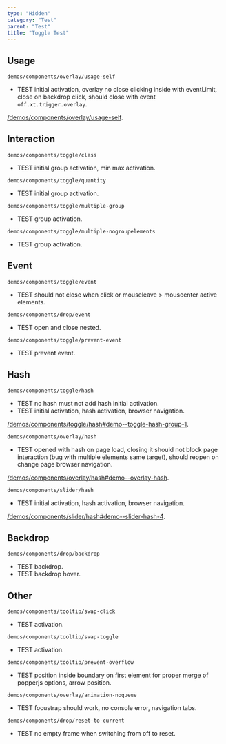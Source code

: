 ```yaml
---
type: "Hidden"
category: "Test"
parent: "Test"
title: "Toggle Test"
---
```


## Usage

`demos/components/overlay/usage-self`
- TEST initial activation, overlay no close clicking inside with eventLimit, close on backdrop click, should close with event `off.xt.trigger.overlay`.

[/demos/components/overlay/usage-self](/xtendui/demos/components/overlay/usage-self).

## Interaction

`demos/components/toggle/class`
- TEST initial group activation, min max activation.

<demo>
  <demoinline src="demos/components/toggle/class">
  </demoinline>
</demo>

`demos/components/toggle/quantity`
- TEST initial group activation.

<demo>
  <demoinline src="demos/components/toggle/quantity">
  </demoinline>
</demo>

`demos/components/toggle/multiple-group`
- TEST group activation.

<demo>
  <demoinline src="demos/components/toggle/multiple-group">
  </demoinline>
</demo>

`demos/components/toggle/multiple-nogroupelements`
- TEST group activation.

<demo>
  <demoinline src="demos/components/toggle/multiple-nogroupelements">
  </demoinline>
</demo>

## Event

`demos/components/toggle/event`
- TEST should not close when click or mouseleave > mouseenter active elements.

<demo>
  <demoinline src="demos/components/toggle/event">
  </demoinline>
</demo>

`demos/components/drop/event`
- TEST open and close nested.

<demo>
  <demoinline src="demos/components/drop/event">
  </demoinline>
</demo>

`demos/components/toggle/prevent-event`
- TEST prevent event.

<demo>
  <demoinline src="demos/components/toggle/prevent-event">
  </demoinline>
  <demoinline src="demos/components/toggle/prevent-event-hover">
  </demoinline>
</demo>

## Hash

`demos/components/toggle/hash`
- TEST no hash must not add hash initial activation.
- TEST initial activation, hash activation, browser navigation.

[/demos/components/toggle/hash#demo--toggle-hash-group-1](/xtendui/demos/components/toggle/hash#demo--toggle-hash-group-1).

`demos/components/overlay/hash`
- TEST opened with hash on page load, closing it should not block page interaction (bug with multiple elements same target), should reopen on change page browser navigation.

[/demos/components/overlay/hash#demo--overlay-hash](/xtendui/demos/components/overlay/hash#demo--overlay-hash).

`demos/components/slider/hash`
- TEST initial activation, hash activation, browser navigation.

[/demos/components/slider/hash#demo--slider-hash-4](/xtendui/demos/components/slider/hash#demo--slider-hash-4).

## Backdrop

`demos/components/drop/backdrop`
- TEST backdrop.
- TEST backdrop hover.

<demo>
  <demoinline src="demos/components/drop/backdrop">
  </demoinline>
  <demoinline src="demos/components/tooltip/backdrop">
  </demoinline>
</demo>

## Other

`demos/components/tooltip/swap-click`
- TEST activation.

<demo>
  <demoinline src="demos/components/tooltip/swap-click">
  </demoinline>
</demo>

`demos/components/tooltip/swap-toggle`
- TEST activation.

<demo>
  <demoinline src="demos/components/tooltip/swap-toggle">
  </demoinline>
</demo>

`demos/components/tooltip/prevent-overflow`
- TEST position inside boundary on first element for proper merge of popperjs options, arrow position.

<demo>
  <demoinline src="demos/components/tooltip/prevent-overflow">
  </demoinline>
</demo>

`demos/components/overlay/animation-noqueue`
- TEST focustrap should work, no console error, navigation tabs.

<demo>
  <demoinline src="demos/components/overlay/animation-noqueue">
  </demoinline>
</demo>

`demos/components/drop/reset-to-current`
- TEST no empty frame when switching from off to reset.

<demo>
  <demoinline src="demos/components/drop/reset-to-current">
  </demoinline>
</demo>
